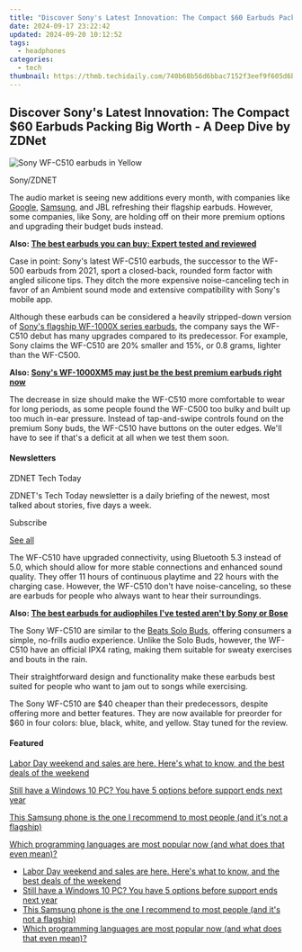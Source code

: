 ```yaml
---
title: "Discover Sony's Latest Innovation: The Compact $60 Earbuds Packing Big Worth - A Deep Dive by ZDNet"
date: 2024-09-17 23:22:42
updated: 2024-09-20 10:12:52
tags:
  - headphones
categories:
  - tech
thumbnail: https://thmb.techidaily.com/740b68b56d6bbac7152f3eef9f605d6bffa61f7111e01d3d9d9931aeb1f4b3a1.jpg
---
```


## Discover Sony's Latest Innovation: The Compact $60 Earbuds Packing Big Worth - A Deep Dive by ZDNet

![Sony WF-C510 earbuds in Yellow](https://www.zdnet.com/a/img/resize/51b482e804360e36e0feaf680209e2fe64a9bcb1/2024/08/26/eb810160-feda-4697-af32-e00f8a73d719/sonybudsher.jpg?auto=webp&width=1280)

Sony/ZDNET

The audio market is seeing new additions every month, with companies like [Google](https://www.zdnet.com/article/google-unveils-pixel-buds-pro-2-here-are-the-3-features-im-most-excited-about/), [Samsung](https://www.zdnet.com/article/im-a-staunch-apple-user-but-samsungs-galaxy-buds-3-pro-made-me-reconsider-my-loyalty/), and JBL refreshing their flagship earbuds. However, some companies, like Sony, are holding off on their more premium options and upgrading their budget buds instead.

**Also: [The best earbuds you can buy: Expert tested and reviewed](https://www.zdnet.com/article/best-earbuds/)**

Case in point: Sony's latest WF-C510 earbuds, the successor to the WF-500 earbuds from 2021, sport a closed-back, rounded form factor with angled silicone tips. They ditch the more expensive noise-canceling tech in favor of an Ambient sound mode and extensive compatibility with Sony's mobile app.

Although these earbuds can be considered a heavily stripped-down version of [Sony's flagship WF-1000X series earbuds](https://www.zdnet.com/article/sonys-new-wf-1000xm5-may-just-be-the-best-premium-earbuds-right-now/), the company says the WF-C510 debut has many upgrades compared to its predecessor. For example, Sony claims the WF-C510 are 20% smaller and 15%, or 0.8 grams, lighter than the WF-C500.

**Also: [Sony's WF-1000XM5 may just be the best premium earbuds right now](https://www.zdnet.com/article/sonys-new-wf-1000xm5-may-just-be-the-best-premium-earbuds-right-now/)**

The decrease in size should make the WF-C510 more comfortable to wear for long periods, as some people found the WF-C500 too bulky and built up too much in-ear pressure. Instead of tap-and-swipe controls found on the premium Sony buds, the WF-C510 have buttons on the outer edges. We'll have to see if that's a deficit at all when we test them soon.

#### Newsletters

ZDNET Tech Today

ZDNET's Tech Today newsletter is a daily briefing of the newest, most talked about stories, five days a week.

 Subscribe

[See all](https://www.zdnet.com/newsletters/)

The WF-C510 have upgraded connectivity, using Bluetooth 5.3 instead of 5.0, which should allow for more stable connections and enhanced sound quality. They offer 11 hours of continuous playtime and 22 hours with the charging case. However, the WF-C510 don't have noise-canceling, so these are earbuds for people who always want to hear their surroundings.

**Also: [The best earbuds for audiophiles I've tested aren't by Sony or Bose](https://www.zdnet.com/article/the-best-earbuds-for-audiophiles-ive-tested-arent-by-sony-or-bose/)**

The Sony WF-C510 are similar to the [Beats Solo Buds](https://www.zdnet.com/article/my-buying-advice-on-the-cheapest-wireless-earbuds-apple-currently-sells-and-theyre-not-airpods/), offering consumers a simple, no-frills audio experience. Unlike the Solo Buds, however, the WF-C510 have an official IPX4 rating, making them suitable for sweaty exercises and bouts in the rain. 

Their straightforward design and functionality make these earbuds best suited for people who want to jam out to songs while exercising.

The Sony WF-C510 are $40 cheaper than their predecessors, despite offering more and better features. They are now available for preorder for $60 in four colors: blue, black, white, and yellow. Stay tuned for the review.

#### Featured

[Labor Day weekend and sales are here. Here's what to know, and the best deals of the weekend](https://www.zdnet.com/article/labor-day-deals-2024-everything-to-know/ "Labor Day weekend and sales are here. Here's what to know, and the best deals of the weekend")

[Still have a Windows 10 PC? You have 5 options before support ends next year](https://www.zdnet.com/article/still-have-a-windows-10-pc-you-have-5-options-before-support-ends-next-year/ "Still have a Windows 10 PC? You have 5 options before support ends next year")

[This Samsung phone is the one I recommend to most people (and it's not a flagship)](https://www.zdnet.com/article/this-samsung-phone-is-the-one-i-recommend-to-most-people-and-its-not-a-flagship/ "This Samsung phone is the one I recommend to most people (and it's not a flagship)")

[Which programming languages are most popular now (and what does that even mean)?](https://www.zdnet.com/article/which-programming-languages-are-most-popular-now-and-what-does-that-even-mean/ "Which programming languages are most popular now (and what does that even mean)?")

* [Labor Day weekend and sales are here. Here's what to know, and the best deals of the weekend](https://www.zdnet.com/article/labor-day-deals-2024-everything-to-know/ "Labor Day weekend and sales are here. Here's what to know, and the best deals of the weekend")
* [Still have a Windows 10 PC? You have 5 options before support ends next year](https://www.zdnet.com/article/still-have-a-windows-10-pc-you-have-5-options-before-support-ends-next-year/ "Still have a Windows 10 PC? You have 5 options before support ends next year")
* [This Samsung phone is the one I recommend to most people (and it's not a flagship)](https://www.zdnet.com/article/this-samsung-phone-is-the-one-i-recommend-to-most-people-and-its-not-a-flagship/ "This Samsung phone is the one I recommend to most people (and it's not a flagship)")
* [Which programming languages are most popular now (and what does that even mean)?](https://www.zdnet.com/article/which-programming-languages-are-most-popular-now-and-what-does-that-even-mean/ "Which programming languages are most popular now (and what does that even mean)?")

<ins class="adsbygoogle"
     style="display:block"
     data-ad-format="autorelaxed"
     data-ad-client="ca-pub-7571918770474297"
     data-ad-slot="1223367746"></ins>



<ins class="adsbygoogle"
     style="display:block"
     data-ad-client="ca-pub-7571918770474297"
     data-ad-slot="8358498916"
     data-ad-format="auto"
     data-full-width-responsive="true"></ins>
